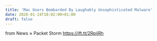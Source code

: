 ```yaml
---
title: 'Mac Users Bombarded By Laughably Unsophisticated Malware'
date: 2020-01-24T18:02:00+01:00
draft: false
---
```


  
  
from News ≈ Packet Storm https://ift.tt/2RpijRh